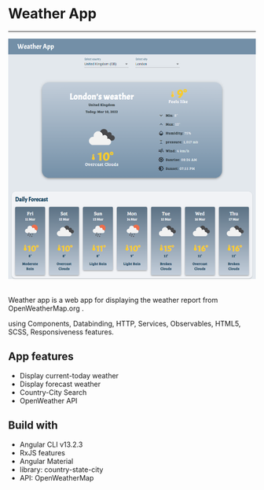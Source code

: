 # Weather App
---

![Weather app screenshot](./image/screenshot.png)

<br/>
Weather app is a web app for displaying the weather report from OpenWeatherMap.org .

using Components, Databinding, HTTP, Services, Observables, HTML5, SCSS, Responsiveness features.


## App features
- Display current-today weather
- Display forecast weather
- Country-City Search
- OpenWeather API
## Build with
- Angular CLI v13.2.3
- RxJS features
- Angular Material
- library: country-state-city
- API: OpenWeatherMap